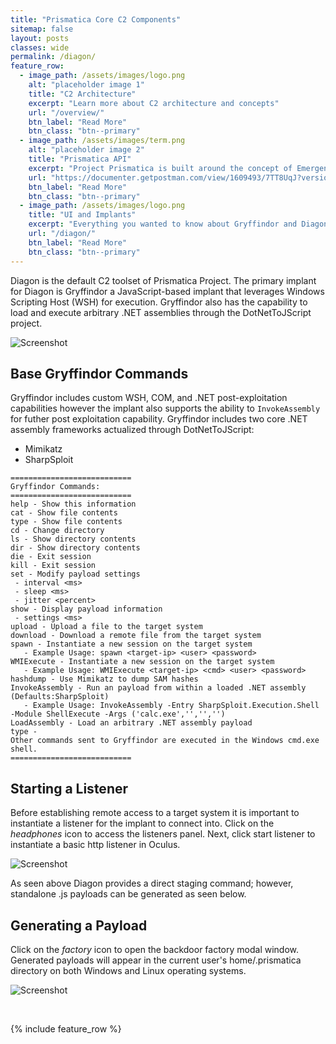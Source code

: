 ```yaml
---
title: "Prismatica Core C2 Components"
sitemap: false
layout: posts
classes: wide
permalink: /diagon/
feature_row:
  - image_path: /assets/images/logo.png
    alt: "placeholder image 1"
    title: "C2 Architecture"
    excerpt: "Learn more about C2 architecture and concepts"
    url: "/overview/"
    btn_label: "Read More"
    btn_class: "btn--primary"
  - image_path: /assets/images/term.png
    alt: "placeholder image 2"
    title: "Prismatica API"
    excerpt: "Project Prismatica is built around the concept of Emergence. Explore the Emergence API!"
    url: "https://documenter.getpostman.com/view/1609493/7TT8UqJ?version=latest"
    btn_label: "Read More"
    btn_class: "btn--primary"
  - image_path: /assets/images/logo.png
    title: "UI and Implants"
    excerpt: "Everything you wanted to know about Gryffindor and Diagon"
    url: "/diagon/"
    btn_label: "Read More"
    btn_class: "btn--primary"
---
```


Diagon is the default C2 toolset of Prismatica Project. The primary implant for Diagon is Gryffindor a JavaScript-based implant that leverages Windows Scripting Host (WSH) for execution. Gryffindor also has the capability to load and execute arbitrary .NET assemblies through the DotNetToJScript project.

![Screenshot](/assets/images/demo3.png)

## Base Gryffindor Commands

Gryffindor includes custom WSH, COM, and .NET post-exploitation capabilities however the implant also supports the ability to `InvokeAssembly` for futher post exploitation capability. Gryffindor includes two core .NET assembly frameworks actualized through DotNetToJScript:

- Mimikatz
- SharpSploit

```
===========================
Gryffindor Commands:
===========================
help - Show this information
cat - Show file contents
type - Show file contents
cd - Change directory
ls - Show directory contents
dir - Show directory contents
die - Exit session
kill - Exit session
set - Modify payload settings
 - interval <ms>
 - sleep <ms>
 - jitter <percent>
show - Display payload information
 - settings <ms>
upload - Upload a file to the target system
download - Download a remote file from the target system
spawn - Instantiate a new session on the target system
   - Example Usage: spawn <target-ip> <user> <password>
WMIExecute - Instantiate a new session on the target system
   - Example Usage: WMIExecute <target-ip> <cmd> <user> <password>
hashdump - Use Mimikatz to dump SAM hashes
InvokeAssembly - Run an payload from within a loaded .NET assembly (Defaults:SharpSploit)
   - Example Usage: InvokeAssembly -Entry SharpSploit.Execution.Shell -Module ShellExecute -Args ('calc.exe','','','')
LoadAssembly - Load an arbitrary .NET assembly payload
type -
Other commands sent to Gryffindor are executed in the Windows cmd.exe shell.
===========================
```

## Starting a Listener
Before establishing remote access to a target system it is important to instantiate a listener for the implant to connect into. Click on the *headphones* icon to access the listeners panel. Next, click start listener to instantiate a basic http listener in Oculus.

![Screenshot](/assets/images/listeners.png)

As seen above Diagon provides a direct staging command; however, standalone .js payloads can be generated as seen below.

## Generating a Payload
Click on the *factory* icon to open the backdoor factory modal window. Generated payloads will appear in the current user's home/.prismatica directory on both Windows and Linux operating systems.

![Screenshot](/assets/images/demo3.png)

<br />


{% include feature_row %}
